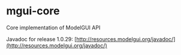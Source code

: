 # mgui-core
 Core implementation of ModelGUI API

Javadoc for release 1.0.29: [http://resources.modelgui.org/javadoc/](http://resources.modelgui.org/javadoc/)
